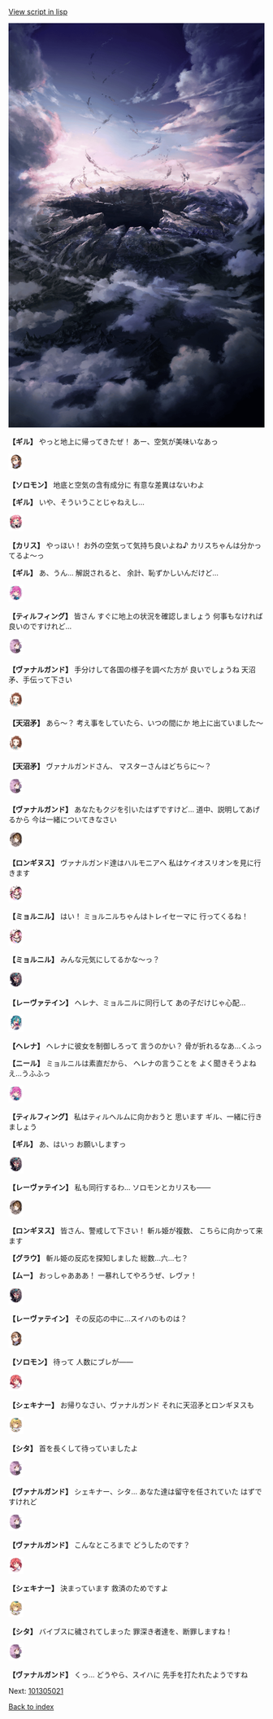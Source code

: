 [View script in lisp](../scripts/101305010.txt)

![101_hole.png](../images/backgrounds/101_hole.png)

**【ギル】**
やっと地上に帰ってきたぜ！
あー、空気が美味いなあっ

<img src="../images/units/3503111.png" alt="3503111.png" height="34"/>

**【ソロモン】**
地底と空気の含有成分に
有意な差異はないわよ

**【ギル】**
いや、そういうことじゃねえし…

<img src="../images/units/3602511.png" alt="3602511.png" height="34"/>

**【カリス】**
やっほい！
お外の空気って気持ち良いよね♪
カリスちゃんは分かってるよ～っ

**【ギル】**
あ、うん…
解説されると、
余計、恥ずかしいんだけど…

<img src="../images/units/3101411.png" alt="3101411.png" height="34"/>

**【ティルフィング】**
皆さん
すぐに地上の状況を確認しましょう
何事もなければ良いのですけれど…

<img src="../images/units/3601111.png" alt="3601111.png" height="34"/>

**【ヴァナルガンド】**
手分けして各国の様子を調べた方が
良いでしょうね
天沼矛、手伝って下さい

<img src="../images/units/3300411.png" alt="3300411.png" height="34"/>

**【天沼矛】**
あら～？
考え事をしていたら、いつの間にか
地上に出ていました～

<img src="../images/units/3300411.png" alt="3300411.png" height="34"/>

**【天沼矛】**
ヴァナルガンドさん、
マスターさんはどちらに～？

<img src="../images/units/3601111.png" alt="3601111.png" height="34"/>

**【ヴァナルガンド】**
あなたもクジを引いたはずですけど…
道中、説明してあげるから
今は一緒についてきなさい

<img src="../images/units/3300111.png" alt="3300111.png" height="34"/>

**【ロンギヌス】**
ヴァナルガンド達はハルモニアへ
私はケイオスリオンを見に行きます

<img src="../images/units/3200111.png" alt="3200111.png" height="34"/>

**【ミョルニル】**
はい！
ミョルニルちゃんはトレイセーマに
行ってくるね！

<img src="../images/units/3200111.png" alt="3200111.png" height="34"/>

**【ミョルニル】**
みんな元気にしてるかな～っ？

<img src="../images/units/3100211.png" alt="3100211.png" height="34"/>

**【レーヴァテイン】**
ヘレナ、ミョルニルに同行して
あの子だけじゃ心配…

<img src="../images/units/3302811.png" alt="3302811.png" height="34"/>

**【ヘレナ】**
ヘレナに彼女を制御しろって
言うのかい？
骨が折れるなあ…くふっ

**【ニール】**
ミョルニルは素直だから、
ヘレナの言うことを
よく聞きそうよねえ…うふふっ

<img src="../images/units/3101411.png" alt="3101411.png" height="34"/>

**【ティルフィング】**
私はティルヘルムに向かおうと
思います
ギル、一緒に行きましょう

**【ギル】**
あ、はいっ
お願いしますっ

<img src="../images/units/3100211.png" alt="3100211.png" height="34"/>

**【レーヴァテイン】**
私も同行するわ…
ソロモンとカリスも――

<img src="../images/units/3300111.png" alt="3300111.png" height="34"/>

**【ロンギヌス】**
皆さん、警戒して下さい！
斬ル姫が複数、
こちらに向かって来ます

**【グラウ】**
斬ル姫の反応を探知しました
総数…六…七？

**【ムー】**
おっしゃあああ！
一暴れしてやろうぜ、レヴァ！

<img src="../images/units/3100211.png" alt="3100211.png" height="34"/>

**【レーヴァテイン】**
その反応の中に…スイハのものは？

<img src="../images/units/3503111.png" alt="3503111.png" height="34"/>

**【ソロモン】**
待って
人数にブレが――

<img src="../images/units/3400711.png" alt="3400711.png" height="34"/>

**【シェキナー】**
お帰りなさい、ヴァナルガンド
それに天沼矛とロンギヌスも

<img src="../images/units/3201611.png" alt="3201611.png" height="34"/>

**【シタ】**
首を長くして待っていましたよ

<img src="../images/units/3601111.png" alt="3601111.png" height="34"/>

**【ヴァナルガンド】**
シェキナー、シタ…
あなた達は留守を任されていた
はずですけれど

<img src="../images/units/3601111.png" alt="3601111.png" height="34"/>

**【ヴァナルガンド】**
こんなところまで
どうしたのです？

<img src="../images/units/3400711.png" alt="3400711.png" height="34"/>

**【シェキナー】**
決まっています
救済のためですよ

<img src="../images/units/3201611.png" alt="3201611.png" height="34"/>

**【シタ】**
バイブスに穢されてしまった
罪深き者達を、断罪しますね！

<img src="../images/units/3601111.png" alt="3601111.png" height="34"/>

**【ヴァナルガンド】**
くっ…
どうやら、スイハに
先手を打たれたようですね

Next: [101305021](101305021.md)

[Back to index](index.md)
